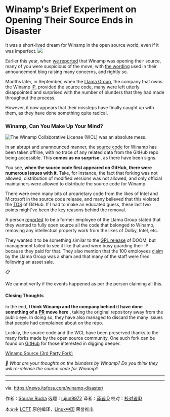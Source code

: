 [#]: subject: "Winamp's Brief Experiment on Opening Their Source Ends in Disaster"
[#]: via: "https://news.itsfoss.com/winamp-disaster/"
[#]: author: "Sourav Rudra https://news.itsfoss.com/author/sourav/"
[#]: collector: "lujun9972/lctt-scripts-1705972010"
[#]: translator: " "
[#]: reviewer: " "
[#]: publisher: " "
[#]: url: " "

Winamp's Brief Experiment on Opening Their Source Ends in Disaster
======
It was a short-lived dream for Winamp in the open source world, even if
it was imperfect.
[![][1]][2]

Earlier this year, when [we reported][3] that Winamp was opening their source, many of you were suspicious of the move, with [the wording][4] used in their announcement blog raising many concerns, and rightly so.

Months later, in September, when the [Llama Group][5], the company that owns the Winamp [IP][6], provided the source code, many were left utterly disappointed and surprised with the number of blunders that they had made throughout the process.

However, it now appears that their missteps have finally caught up with them, as they have done something quite radical.

### Winamp, Can You Make Up Your Mind?

![The Winamp Collaborative License \(WCL\) was an absolute mess.][7]

In an abrupt and unannounced manner, the [source code][8] for Winamp has been taken offline, with no trace of any related data from the GitHub repo being accessible. This **comes as no surprise** , as there have been signs.

You see, **when the source code first appeared on GitHub, there were numerous issues with it**. Take, for instance, the fact that forking was not allowed, distribution of modified versions was not allowed, and only official maintainers were allowed to distribute the source code for Winamp.

There were even many bits of proprietary code from the likes of Intel and Microsoft in the source code release, and many believed that this violated the [TOS][9] of GitHub. If I had to make an educated guess, these last two points might've been the key reasons behind the removal.

A person [reported][10] to be a former employee of the Llama Group stated that they wanted to fully open source all the code that belonged to Winamp, removing any intellectual property work from the likes of Dolby, Intel, etc.

They wanted it to be something similar to the [GPL release][11] of DOOM, but management failed to see it like that and were busy guarding their IP because they paid for that. They also mention that the 100 employees [claim][12] by the Llama Group was a sham and that many of the staff were fired following an asset sale.

📋

We cannot verify if the events happened as per the person claiming all this.

#### Closing Thoughts

In the end, **I think Winamp and the company behind it have done something of a** [**PR**][13] **move here** , taking the original repository away from the public eye. In doing so, they have also managed to discard the many issues that people had complained about on the repo.

Luckily, the source code and the WCL have been preserved thanks to the many forks made by the open source community. One such fork can be found on [GitHub][14] for those interested in digging deeper.

[Winamp Source (3rd Party Fork)][14]

_💬 What are your thoughts on the blunders by Winamp? Do you think they will re-release the source code for Winamp?_

* * *

--------------------------------------------------------------------------------

via: https://news.itsfoss.com/winamp-disaster/

作者：[Sourav Rudra][a]
选题：[lujun9972][b]
译者：[译者ID](https://github.com/译者ID)
校对：[校对者ID](https://github.com/校对者ID)

本文由 [LCTT](https://github.com/LCTT/TranslateProject) 原创编译，[Linux中国](https://linux.cn/) 荣誉推出

[a]: https://news.itsfoss.com/author/sourav/
[b]: https://github.com/lujun9972
[1]: https://news.itsfoss.com/assets/images/pikapods-banner-v3.webp
[2]: https://www.pikapods.com/?utm_campaign=banner-2024-05&utm_source=itsfoss
[3]: https://news.itsfoss.com/winamp-open-source/
[4]: https://about.winamp.com/press/article/winamp-open-source-code
[5]: https://www.llama-group.com/
[6]: https://en.wikipedia.org/wiki/Intellectual_property
[7]: https://news.itsfoss.com/content/images/2024/10/Scummy_Winamp.png
[8]: https://github.com/WinampDesktop
[9]: https://docs.github.com/en/site-policy/github-terms/github-terms-of-service
[10]: https://arstechnica.com/gadgets/2024/10/winamp-really-whips-open-source-coders-into-frenzy-with-its-source-release/
[11]: https://github.com/id-Software/DOOM
[12]: https://www.businesswire.com/news/home/20240923775631/en/Llama-Group-SA-Winamp-Opens-the-Legacy-Player-Code-and-Delivers-the-Latest-Features-of-Winamp-for-Creators./#:~:text=Employees%3A-,100,-Organization%3A%20PRI
[13]: https://en.wikipedia.org/wiki/Public_relations
[14]: https://github.com/alexfreud/winamp
